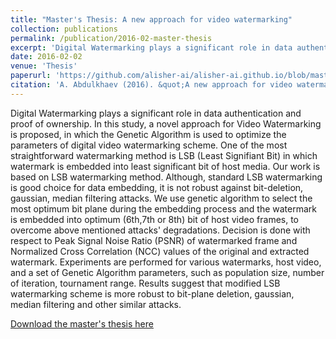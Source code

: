 ```yaml
---
title: "Master's Thesis: A new approach for video watermarking"
collection: publications
permalink: /publication/2016-02-master-thesis
excerpt: 'Digital Watermarking plays a significant role in data authentication and proof of ownership. In this study, a novel approach for Video Watermarking is proposed, in which the Genetic Algorithm is used to optimize the parameters of digital video watermarking scheme. One of the most straightforward watermarking method is LSB (Least Signifiant Bit) in which watermark is embedded into least significant bit of host media. Our work is based on LSB watermarking method. Although, standard LSB watermarking is good choice for data embedding, it is not robust against bit-deletion, gaussian, median filtering attacks. We use genetic algorithm to select the most optimum bit plane during the embedding process and the watermark is embedded into optimum (6th,7th or 8th) bit of host video frames, to overcome above mentioned attacks' degradations. Decision is done with respect to Peak Signal Noise Ratio (PSNR) of watermarked frame and Normalized Cross Correlation (NCC) values of the original and extracted watermark. Experiments are performed for various watermarks, host video, and a set of Genetic Algorithm parameters, such as population size, number of iteration, tournament range. Results suggest that modified LSB watermarking scheme is more robust to bit-plane deletion, gaussian, median filtering and other similar attacks.'
date: 2016-02-02
venue: 'Thesis'
paperurl: 'https://github.com/alisher-ai/alisher-ai.github.io/blob/master/files/Masters-thesis--A-new-approach-for-video-watermarking.pdf'
citation: 'A. Abdulkhaev (2016). &quot;A new approach for video watermarking&quot; <i>Journal 1</i>. 1(2).'
---
```

Digital Watermarking plays a significant role in data authentication and proof of ownership. In this study, a novel approach for Video Watermarking is proposed, in which the Genetic Algorithm is used to optimize the parameters of digital video watermarking scheme. One of the most straightforward watermarking method is LSB (Least Signifiant Bit) in which watermark is embedded into least significant bit of host media. Our work is based on LSB watermarking method. Although, standard LSB watermarking is good choice for data embedding, it is not robust against bit-deletion, gaussian, median filtering attacks. We use genetic algorithm to select the most optimum bit plane during the embedding process and the watermark is embedded into optimum (6th,7th or 8th) bit of host video frames, to overcome above mentioned attacks' degradations. Decision is done with respect to Peak Signal Noise Ratio (PSNR) of watermarked frame and Normalized Cross Correlation (NCC) values of the original and extracted watermark. Experiments are performed for various watermarks, host video, and a set of Genetic Algorithm parameters, such as population size, number of iteration, tournament range. Results suggest that modified LSB watermarking scheme is more robust to bit-plane deletion, gaussian, median filtering and other similar attacks.

[Download the master's thesis here](https://github.com/alisher-ai/alisher-ai.github.io/blob/master/files/Masters-thesis--A-new-approach-for-video-watermarking.pdf)
